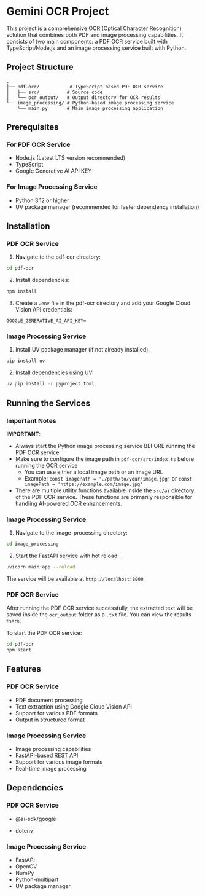 # Gemini OCR Project

This project is a comprehensive OCR (Optical Character Recognition) solution that combines both PDF and image processing capabilities. It consists of two main components: a PDF OCR service built with TypeScript/Node.js and an image processing service built with Python.

## Project Structure

```
.
├── pdf-ocr/           # TypeScript-based PDF OCR service
│   ├── src/          # Source code
│   └── ocr_output/   # Output directory for OCR results
└── image_processing/ # Python-based image processing service
    └── main.py       # Main image processing application
```

## Prerequisites

### For PDF OCR Service
- Node.js (Latest LTS version recommended)
- TypeScript
- Google Generative AI API KEY
### For Image Processing Service
- Python 3.12 or higher
- UV package manager (recommended for faster dependency installation)

## Installation

### PDF OCR Service

1. Navigate to the pdf-ocr directory:
```bash
cd pdf-ocr
```

2. Install dependencies:
```bash
npm install
```

3. Create a `.env` file in the pdf-ocr directory and add your Google Cloud Vision API credentials:
```
GOOGLE_GENERATIVE_AI_API_KEY=
```

### Image Processing Service

1. Install UV package manager (if not already installed):
```bash
pip install uv
```

2. Install dependencies using UV:
```bash
uv pip install -r pyproject.toml
```

## Running the Services

### Important Notes
**IMPORTANT**: 
- Always start the Python image processing service BEFORE running the PDF OCR service
- Make sure to configure the image path in `pdf-ocr/src/index.ts` before running the OCR service
  - You can use either a local image path or an image URL
  - Example: `const imagePath = './path/to/your/image.jpg'` or `const imagePath = 'https://example.com/image.jpg'`
- There are multiple utility functions available inside the `src/ai` directory of the PDF OCR service. These functions are primarily responsible for handling AI-powered OCR enhancements.
### Image Processing Service

1. Navigate to the image_processing directory:
```bash
cd image_processing
```

2. Start the FastAPI service with hot reload:
```bash
uvicorn main:app --reload
```

The service will be available at `http://localhost:8000`

### PDF OCR Service

After running the PDF OCR service successfully, the extracted text will be saved inside the `ocr_output` folder as a `.txt` file. You can view the results there.

To start the PDF OCR service:
```bash
cd pdf-ocr
npm start
```

## Features

### PDF OCR Service
- PDF document processing
- Text extraction using Google Cloud Vision API
- Support for various PDF formats
- Output in structured format

### Image Processing Service
- Image processing capabilities
- FastAPI-based REST API
- Support for various image formats
- Real-time image processing

## Dependencies

### PDF OCR Service
- @ai-sdk/google

- dotenv

### Image Processing Service
- FastAPI
- OpenCV
- NumPy
- Python-multipart
- UV package manager
